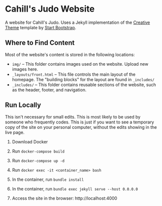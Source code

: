 # Cahill's Judo Website

A website for Cahill's Judo. Uses a Jekyll implementation of the [Creative Theme](http://startbootstrap.com/template-overviews/creative/) template by [Start Bootstrap](http://startbootstrap.com).

## Where to Find Content
Most of the website's content is stored in the following locations:

* `img/` – This folder contains images used on the website. Upload new images here.
* `_layouts/front.html` – This file controls the main layout of the homepage. The "building blocks" for the layout are found in `_includes/`
* `_includes/` – This folder contains reusable sections of the website, such as the header, footer, and navigation.

## Run Locally
This isn't necessary for small edits. This is most likely to be used by someone who frequently codes. This is just if you want to see a temporary copy of the site on your personal computer, without the edits showing in the live page. 

1. Download Docker

2. Run `docker-compose build`

3. Run `docker-compose up -d`

4. Run `docker exec -it <container_name> bash`

5. In the container, run `bundle install`

6. In the container, run `bundle exec jekyll serve --host 0.0.0.0`

7. Access the site in the browser: http://localhost:4000

